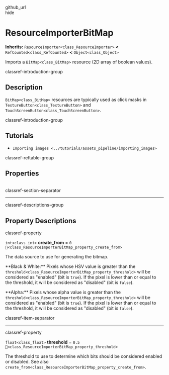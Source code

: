 github\_url  
hide

# ResourceImporterBitMap

**Inherits:** `ResourceImporter<class_ResourceImporter>` **&lt;**
`RefCounted<class_RefCounted>` **&lt;** `Object<class_Object>`

Imports a `BitMap<class_BitMap>` resource (2D array of boolean values).

classref-introduction-group

## Description

`BitMap<class_BitMap>` resources are typically used as click masks in
`TextureButton<class_TextureButton>` and
`TouchScreenButton<class_TouchScreenButton>`.

classref-introduction-group

## Tutorials

-   `Importing images <../tutorials/assets_pipeline/importing_images>`

classref-reftable-group

## Properties

<table>
<tbody>
<tr>
</tr>
<tr>
</tr>
</tbody>
</table>

classref-section-separator

------------------------------------------------------------------------

classref-descriptions-group

## Property Descriptions

classref-property

`int<class_int>` **create\_from** = `0`
`🔗<class_ResourceImporterBitMap_property_create_from>`

The data source to use for generating the bitmap.

\*\*Black & White:\*\* Pixels whose HSV value is greater than the
`threshold<class_ResourceImporterBitMap_property_threshold>` will be
considered as "enabled" (bit is `true`). If the pixel is lower than or
equal to the threshold, it will be considered as "disabled" (bit is
`false`).

\*\*Alpha:\*\* Pixels whose alpha value is greater than the
`threshold<class_ResourceImporterBitMap_property_threshold>` will be
considered as "enabled" (bit is `true`). If the pixel is lower than or
equal to the threshold, it will be considered as "disabled" (bit is
`false`).

classref-item-separator

------------------------------------------------------------------------

classref-property

`float<class_float>` **threshold** = `0.5`
`🔗<class_ResourceImporterBitMap_property_threshold>`

The threshold to use to determine which bits should be considered
enabled or disabled. See also
`create_from<class_ResourceImporterBitMap_property_create_from>`.
